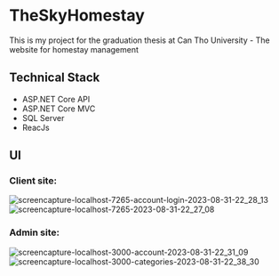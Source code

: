 # TheSkyHomestay
This is my project for the graduation thesis at Can Tho University - The website for homestay management

 ## Technical Stack
 - ASP.NET Core API
 - ASP.NET Core MVC
 - SQL Server
 - ReacJs

## UI
### Client site:
![screencapture-localhost-7265-account-login-2023-08-31-22_28_13](https://github.com/tunglamdev/TheSkyHomestay/assets/86045295/6a9f3a18-39f7-4e5c-a191-67af11d92ca0)
![screencapture-localhost-7265-2023-08-31-22_27_08](https://github.com/tunglamdev/TheSkyHomestay/assets/86045295/b4256968-449a-4837-b5ed-7e8685de2c34)

### Admin site:
![screencapture-localhost-3000-account-2023-08-31-22_31_09](https://github.com/tunglamdev/TheSkyHomestay/assets/86045295/e3aab3d7-57cb-4284-8777-f9a8f7502be9)
![screencapture-localhost-3000-categories-2023-08-31-22_38_30](https://github.com/tunglamdev/TheSkyHomestay/assets/86045295/e9414b32-1090-4efa-9640-e547d2d93bc8)

